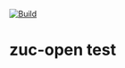 [![Build](https://github.com/ZucOrganization/zuc-open/actions/workflows/sonar.yml/badge.svg)](https://github.com/ZucOrganization/zuc-open/actions/workflows/sonar.yml)

# zuc-open test
